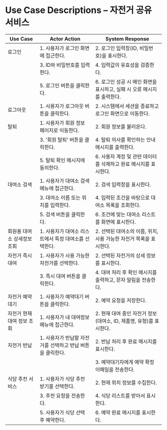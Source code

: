
# Use Case Descriptions – 자전거 공유 서비스

| Use Case | Actor Action | System Response |
|----------|--------------|-----------------|
| 로그인 | 1. 사용자가 로그인 화면에 접근한다. | 2. 로그인 입력창(ID, 비밀번호)을 표시한다. |
|  | 3. ID와 비밀번호를 입력한다. | 4. 입력값의 유효성을 검증한다. |
|  | 5. 로그인 버튼을 클릭한다. | 6. 로그인 성공 시 메인 화면을 표시하고, 실패 시 오류 메시지를 출력한다. |
| 로그아웃 | 1. 사용자가 로그아웃 버튼을 클릭한다. | 2. 시스템에서 세션을 종료하고 로그인 화면으로 이동한다. |
| 탈퇴 | 1. 사용자가 회원 정보 페이지로 이동한다. | 2. 회원 정보를 불러온다. |
|  | 3. '회원 탈퇴' 버튼을 클릭한다. | 4. 탈퇴 의사를 확인하는 안내 메시지를 출력한다. |
|  | 5. 탈퇴 확인 메시지에 동의한다. | 6. 사용자 계정 및 관련 데이터를 삭제하고 완료 메시지를 표시한다. |
| 대여소 검색 | 1. 사용자가 대여소 검색 메뉴에 접근한다. | 2. 검색 입력창을 표시한다. |
|  | 3. 대여소 이름 또는 위치를 입력한다. | 4. 입력된 조건을 바탕으로 대여소 목록을 조회한다. |
|  | 5. 검색 버튼을 클릭한다. | 6. 조건에 맞는 대여소 리스트를 화면에 표시한다. |
| 회원용 대여소 상세정보 조회 | 1. 사용자가 대여소 리스트에서 특정 대여소를 선택한다. | 2. 선택된 대여소의 이름, 위치, 사용 가능한 자전거 목록을 표시한다. |
| 자전거 즉시대여 | 1. 사용자가 사용 가능한 자전거를 선택한다. | 2. 선택된 자전거의 상세 정보를 표시한다. |
|  | 3. 즉시 대여 버튼을 클릭한다. | 4. 대여 처리 후 확인 메시지를 출력하고, 문자 알림을 전송한다. |
| 자전거 예약대기 | 1. 사용자가 예약대기 버튼을 클릭한다. | 2. 예약 요청을 저장한다. |
| 자전거 현재 대여 정보 조회 | 1. 사용자가 내 대여정보 메뉴에 접근한다. | 2. 현재 대여 중인 자전거 정보(대여소, ID, 제품명, 유형)를 표시한다. |
| 자전거 반납 | 1. 사용자가 반납할 자전거를 선택하고 반납 버튼을 클릭한다. | 2. 반납 처리 후 완료 메시지를 표시한다. |
|  |  | 3. 예약대기자에게 예약 확정 이메일을 전송한다. |
| 식당 추천 서비스 | 1. 사용자가 식당 추천 받기를 선택한다. | 2. 현재 위치 정보를 수집한다. |
|  | 3. 추천 요청을 전송한다. | 4. 식당 리스트를 받아서 표시한다. |
|  | 5. 사용자가 식당 선택 후 예약한다. | 6. 예약 완료 메시지를 표시한다. |
